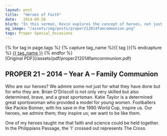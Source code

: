 ```yaml
---
layout: post
title:  "Heroes of Faith"
date:   2014-09-28
blurb: "In this sermon, Kevin explores the concept of heroes, not just for their accomplishments, but for their character. He highlights figures like Brian O'Driscoll and Katie Taylor, who exemplify determination and sportsmanship, serving as models to aspire to. The sermon also touches on reconciling faith with science, and the significance of the cross in Christian belief."
og_image: "/assets/img/posts/proper212014famcommunion.png"
tags: Proper Special_Occasions
---    
```

<div class="tag-pills">
  {% for tag in page.tags %}
    {% capture tag_name %}{{ tag }}{% endcapture %}
    <a href="{{ site.baseurl }}/tag/{{ tag_name }}" class="tag-pill">{{ tag_name }}</a>
  {% endfor %}
</div>
[Original PDF](/assets/pdf/proper212014famcommunion.pdf)

## PROPER 21 – 2014 – Year A – Family Communion

Who are our heroes? We admire some not just for what they have done but for who they are. Brian O'Driscoll is not only very skilled but also determined, brave, and a great sportsman. Katie Taylor is a determined great sportswoman who provided a model for young women. Footballers like Packie Bonner, with his save in the 1990 World Cup, inspire us. Our heroes, we admire them; they inspire us; we want to be like them.

One of my heroes taught me that faith and science could be held together. In the Philippians Passage, the 'I' crossed out represents The Cross.
